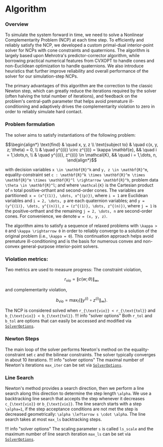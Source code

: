 # Algorithm

### Overview
To simulate the system forward in time, we need to solve a Nonlinear Complementarity Problem (NCP) at each time step. To efficiently and reliably satisfy the NCP, we developed a custom primal-dual interior-point solver for NCPs with cone constraints and quaternions. The algorithm is largely based upon Mehrotra's predictor-corrector algorithm, while borrowing practical numerical features from CVXOPT to handle cones and non-Euclidean optimization to handle quaternions. We also introduce heuristics that further improve reliability and overall performance of the solver for our simulation-step NCPs.

The primary advantages of this algorithm are the correction to the classic Newton step, which can greatly reduce the iterations required by the solver (often halving the total number of iterations), and feedback on the problem's central-path parameter that helps avoid premature ill-conditioning and adaptively drives the complementarity violation to zero in order to reliably simulate hard contact.

### Problem formulation
The solver aims to satisfy instantiations of the following problem:

```math
\begin{align*}
\text{find} & \quad  x, y, z \\
\text{subject to} & \quad  c(x, y, z; \theta) = 0, \\
& \quad y^{(i)} \circ z^{(i)} = \kappa \mathbf{e}, && \quad i = 1,\dots,n, \\
& \quad y^{(i)}, z^{(i)} \in \mathcal{K}, && \quad i = 1,\dots, n,
\end{align*}
```

with decision variables ``x \in \mathbf{R}^k`` and ``y, z \in \mathbf{R}^m``, equality-constraint set ``c : \mathbf{R}^k \times \mathbf{R}^m \times \mathbf{R}^m \times \mathbf{R}^l \rightarrow \mathbf{R}^h``, problem data ``\theta \in \mathbf{R}^l``; and where ``\mathcal{K}`` is the Cartesian product of ``n`` total positive-orthant and second-order cones. The variables are partitioned: ``x = (x^{(1)}, \dots, x^{(p)})``, where ``i = 1`` are Euclidean variables and ``i = 2, \dots, p`` are each quaternion variables; and ``y = (y^{(1)}, \dots, y^{(n)})``, ``z = (z^{(1)}, \dots, z^{(n)})``, where ``j = 1`` is the positive-orthant and the remaining ``j = 2, \dots, n`` are second-order cones. For convenience, we denote ``w = (x, y, z)``.

The algorithm aims to satisfy a sequence of relaxed problems with ``\kappa > 0`` and ``\kappa \rightarrow 0`` in order to reliably converge to a solution of the original problem (i.e., ``\kappa = 0``). This continuation approach helps avoid premature ill-conditioning and is the basis for numerous convex and non-convex general-purpose interior-point solvers.

### Violation metrics:
Two metrics are used to measure progress:
The constraint violation,

```math
r_{\text{vio}} = \| c(w; \theta) \|_{\infty},
```

and complementarity violation,

```math
b_{\text{vio}} = {\text{max}}_i \{\| y^{(i)} \circ z^{(i)} \|_{\infty}\}.
```

The NCP is considered solved when ``r_{\text{vio}} < r_{\text{tol}}`` and ``b_{\text{vio}} < b_{\text{tol}}``.
!!! info "solver options"
    Both `r_tol` and `b_tol` are options that can easily be accessed and modified via [`SolverOptions`](@ref).

### Newton Steps
The main loop of the solver performs Newton's method on the equality-constraint set ``c`` and the bilinear constraints. The solver typically converges in about 10 iterations.
!!! info "solver options"
    The maximal number of Newton's iterations `max_iter` can be set via [`SolverOptions`](@ref).

### Line Search
Newton's method provides a search direction, then we perform a line search along this direction to determine the step length ``\alpha``. We use a backtracking line search that accepts the step whenever it decreases ``c_{\text{vio}}`` or ``b_{\text{vio}}``.
The line search starts with a step ``\alpha=1``, if the step acceptance conditions are not met the step is decreased geometrically:
``\alpha \leftarrow s \cdot \alpha``. The line search takes at most `max_ls` backtracking steps.

!!! info "solver options"
    The scaling parameter ``s`` is called `ls_scale` and the maximum number of line search iteration `max_ls` can be set via [`SolverOptions`](@ref).
